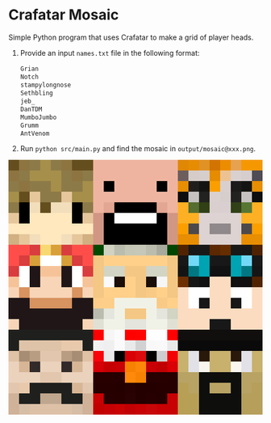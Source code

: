 # Crafatar Mosaic
Simple Python program that uses Crafatar to make a grid of player heads.

1. Provide an input `names.txt` file in the following format:

    ```
    Grian
    Notch
    stampylongnose
    Sethbling
    jeb_
    DanTDM
    MumboJumbo
    Grumm
    AntVenom
    ```

1. Run `python src/main.py` and find the mosaic in `output/mosaic@xxx.png`. 

![Sample Mosaic](assets/sample.png)